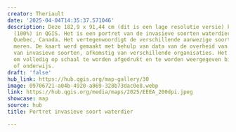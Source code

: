 ```yaml
---
creator: Theriault
date: '2025-04-04T14:35:37.571046'
description: Deze 182,9 x 91,44 cm (dit is een lage resolutie versie) kaart werd gemaakt
  (100%) in QGIS. Het is een portret van de invasieve soorten waterdieren in zuidelijk
  Quebec, Canada. Het vertegenwoordigt de verschillende aanwezige soorten en geïnfecteerde
  meren. De kaart werd gemaakt met behulp van data van de overheid van Quebec en waarnemingen
  van invasieve soorten, afkomstig van verschillende organisaties. Het werd ontworpen
  om volledig op schaal te worden afgedrukt en te worden weergegeven bij milieu-gebeurtenissen
  of onderwijs.
draft: 'false'
hub_link: https://hub.qgis.org/map-gallery/30
image: 09706721-a04b-4920-a869-328b73dac0e8.webp
link: https://hub.qgis.org/media/maps/2025/EEEA_200dpi.jpeg
showcase: map
source: hub
title: Portret invasieve soort waterdier

---
```

